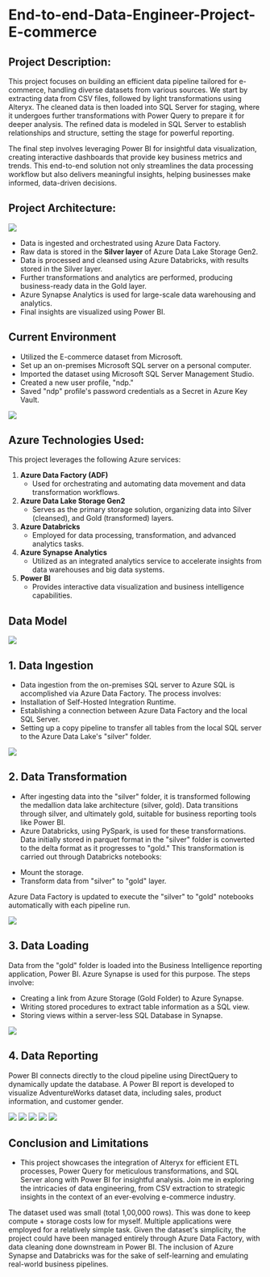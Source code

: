 # End-to-end-Data-Engineer-Project-E-commerce
## Project Description:
This project focuses on building an efficient data pipeline tailored for e-commerce, handling diverse datasets from various sources. We start by extracting data from CSV files, followed by light transformations using Alteryx. The cleaned data is then loaded into SQL Server for staging, where it undergoes further transformations with Power Query to prepare it for deeper analysis. The refined data is modeled in SQL Server to establish relationships and structure, setting the stage for powerful reporting.

The final step involves leveraging Power BI for insightful data visualization, creating interactive dashboards that provide key business metrics and trends. This end-to-end solution not only streamlines the data processing workflow but also delivers meaningful insights, helping businesses make informed, data-driven decisions.
## Project Architecture:

<img src="https://github.com/Dharmil290998/End-to-end-Data-Engineer-Project-E-commerce/blob/main/Project%20Flow.png">

* Data is ingested and orchestrated using Azure Data Factory.
* Raw data is stored in the <b>Silver layer</b> of Azure Data Lake Storage Gen2.
* Data is processed and cleansed using Azure Databricks, with results stored in the Silver layer.
* Further transformations and analytics are performed, producing business-ready data in the Gold layer.
* Azure Synapse Analytics is used for large-scale data warehousing and analytics.
* Final insights are visualized using Power BI.
   
## Current Environment
* Utilized the E-commerce dataset from Microsoft.
* Set up an on-premises Microsoft SQL server on a personal computer.
* Imported the dataset using Microsoft SQL Server Management Studio.
* Created a new user profile, "ndp."
* Saved "ndp" profile's password credentials as a Secret in Azure Key Vault.

<img src="https://github.com/Dharmil290998/End-to-end-Data-Engineer-Project-E-commerce/blob/main/on-premises%20Microsoft%20SQL%20server.png">

## Azure Technologies Used:

This project leverages the following Azure services:

1. **Azure Data Factory (ADF)**
   - Used for orchestrating and automating data movement and data transformation workflows.
2. **Azure Data Lake Storage Gen2**
   - Serves as the primary storage solution, organizing data into Silver (cleansed), and Gold (transformed) layers.
3. **Azure Databricks**
   - Employed for data processing, transformation, and advanced analytics tasks.
4. **Azure Synapse Analytics**
   - Utilized as an integrated analytics service to accelerate insights from data warehouses and big data systems.
5. **Power BI**
   - Provides interactive data visualization and business intelligence capabilities.
  
## Data Model
<img src="https://github.com/Dharmil290998/End-to-end-Data-Engineer-Project-E-commerce/blob/main/Data%20Model.png">

## 1. Data Ingestion
   - Data ingestion from the on-premises SQL server to Azure SQL is accomplished via Azure Data Factory. The process involves:
   - Installation of Self-Hosted Integration Runtime.
   - Establishing a connection between Azure Data Factory and the local SQL Server.
   - Setting up a copy pipeline to transfer all tables from the local SQL server to the Azure Data Lake's "silver" folder.
<img src="https://github.com/Dharmil290998/End-to-end-Data-Engineer-Project-E-commerce/blob/main/Data%20Ingestion.png">

## 2. Data Transformation
   - After ingesting data into the "silver" folder, it is transformed following the medallion data lake architecture (silver, gold). Data transitions through silver, and ultimately gold, suitable for business reporting      tools like Power BI.
   - Azure Databricks, using PySpark, is used for these transformations. Data initially stored in parquet format in the "silver" folder is converted to the delta format as it progresses to "gold." This                       transformation is carried out through Databricks notebooks:
   * Mount the storage.
   * Transform data from "silver" to "gold" layer.

Azure Data Factory is updated to execute the "silver" to "gold" notebooks automatically with each pipeline run.

<img src="https://github.com/Dharmil290998/End-to-end-Data-Engineer-Project-E-commerce/blob/main/Data%20pipeline.png">

  
## 3. Data Loading
Data from the "gold" folder is loaded into the Business Intelligence reporting application, Power BI. Azure Synapse is used for this purpose. The steps involve:

* Creating a link from Azure Storage (Gold Folder) to Azure Synapse.
* Writing stored procedures to extract table information as a SQL view.
* Storing views within a server-less SQL Database in Synapse.
<img src="https://github.com/Dharmil290998/End-to-end-Data-Engineer-Project-E-commerce/blob/main/Azure%20Synapse%20pipeline.png">


## 4. Data Reporting
Power BI connects directly to the cloud pipeline using DirectQuery to dynamically update the database. A Power BI report is developed to visualize AdventureWorks dataset data, including sales, product information, and customer gender.

<img src="https://github.com/Dharmil290998/End-to-end-Data-Engineer-Project-E-commerce/blob/main/das-1.png">

<img src="https://github.com/Dharmil290998/End-to-end-Data-Engineer-Project-E-commerce/blob/main/das-2.png">

<img src="https://github.com/Dharmil290998/End-to-end-Data-Engineer-Project-E-commerce/blob/main/das-3.png">

<img src="https://github.com/Dharmil290998/End-to-end-Data-Engineer-Project-E-commerce/blob/main/das-4.png">

<img src="https://github.com/Dharmil290998/End-to-end-Data-Engineer-Project-E-commerce/blob/main/das-5.png">

## Conclusion and Limitations
* This project showcases the integration of Alteryx for efficient ETL processes, Power Query for meticulous transformations, and SQL Server along with Power BI for insightful analysis. Join me in exploring the intricacies of data engineering, from CSV extraction to strategic insights in the context of an ever-evolving e-commerce industry.

The dataset used was small (total 1,00,000 rows). This was done to keep compute + storage costs low for myself.
Multiple applications were employed for a relatively simple task.
Given the dataset's simplicity, the project could have been managed entirely through Azure Data Factory, with data cleaning done downstream in Power BI.
The inclusion of Azure Synapse and Databricks was for the sake of self-learning and emulating real-world business pipelines.
